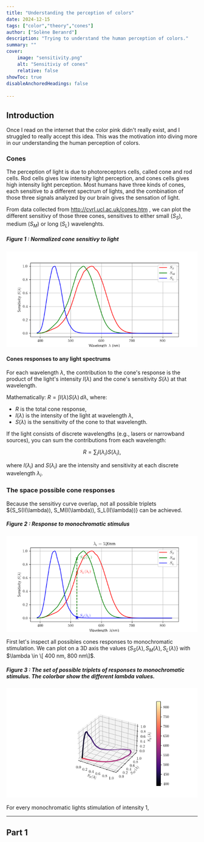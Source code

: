 ```yaml
---
title: "Understanding the perception of colors" 
date: 2024-12-15
tags: ["color","theory","cones"]
author: ["Solène Beranrd"]
description: "Trying to understand the human perception of colors." 
summary: "" 
cover:
    image: "sensitivity.png"
    alt: "Sensitiviy of cones"
    relative: false
showToc: true
disableAnchoredHeadings: false

---
```


## Introduction

Once I read on the internet that the color pink didn't really exist, and I struggled to really accept this idea. This was the motivation into diving more in our understanding the human perception of colors. 

### Cones 

The perception of light is due to photoreceptors cells, called cone and rod cells. Rod cells gives low intensity light perception, and cones cells gives high intensity light perception. Most humans have three kinds of cones, each sensitive to a different spectrum of lights, and the combination of those three signals analyzed by our brain gives the sensation of light.

From data collected from http://cvrl.ucl.ac.uk/cones.htm , we can plot the different sensitivy of those three cones, sensitives to either small ($S_S$), medium ($S_M$) or long ($S_L$) wavelenghts.

##### Figure 1 : Normalized cone sensitivy to light 
![](sensitivity.png)

#### Cones responses to any light spectrums

For each wavelength $\lambda$, the contribution to the cone's response is the product of the light's intensity $I(\lambda)$ and the cone's sensitivity $S(\lambda)$ at that wavelength.

Mathematically: $R = \int I(\lambda) S(\lambda) \, d\lambda$, where:
+ $R$ is the total cone response,
+ $I(\lambda)$ is the intensity of the light at wavelength $\lambda$,
+ $S(\lambda)$ is the sensitivity of the cone to that wavelength.

If the light consists of discrete wavelengths (e.g., lasers or narrowband sources), you can sum the contributions from each wavelength:

$$ R = \sum_{i} I(\lambda_i) S(\lambda_i),$$

where $I(\lambda_i)$ and $S(\lambda_i)$ are the intensity and sensitivity at each discrete wavelength $\lambda_i$.

### The space possible cone responses

Because the sensitivy curve overlap, not all possible triplets $\{S_S(I(\lambda)), S_M(I(\lambda)), S_L(I(\lambda))\} can be achieved. 

##### Figure 2 : Response to monochromatic stimulus
![](response_monochromatic.png)


First let's inspect all possibles cones responses to monochromatic stimulation. We can plot on a 3D axis the values $\{S_S(\lambda), S_M(\lambda), S_L(\lambda)\}$ with $\lambda \in \[ 400 nm, 800 nm\]$.


##### Figure 3 : The set of possible triplets of responses to monochromatic stimulus. The colorbar show the different lambda values.
![](contour.png)



For every monochromatic lights stimulation of intensity $1$,


---

## Part 1
